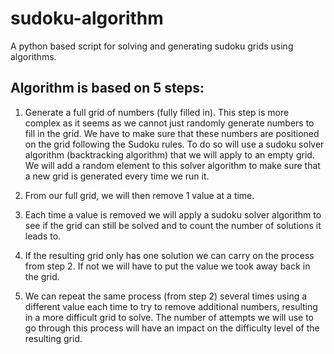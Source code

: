 # sudoku-algorithm
A python based script for solving and generating sudoku grids using algorithms.

## Algorithm is based on 5 steps:

1.  Generate a full grid of numbers (fully filled in). This step is more complex as it seems as we cannot just randomly generate numbers to fill in the grid. We have to make sure that these numbers are positioned on the grid following the Sudoku rules. To do so will use a sudoku solver algorithm (backtracking algorithm) that we will apply to an empty grid. We will add a random element to this solver algorithm to make sure that a new grid is generated every time we run it.

2.  From our full grid, we will then remove 1 value at a time.

3.  Each time a value is removed we will apply a sudoku solver algorithm to see if the grid can still be solved and to count the number of solutions it leads to.

4.  If the resulting grid only has one solution we can carry on the process from step 2. If not we will have to put the value we took away back in the grid.

6.  We can repeat the same process (from step 2) several times using a different value each time to try to remove additional numbers, resulting in a more difficult grid to solve. The number of attempts we will use to go through this process will have an impact on the difficulty level of the resulting grid.
